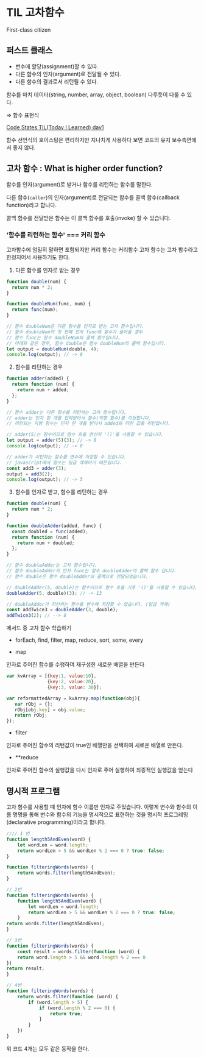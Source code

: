 # TIL 고차함수

First-class citizen

## 퍼스트 클래스

- 변수에 할당(assignment)할 수 있따.
- 다른 함수의 인자(argument)로 전달될 수 있다.
- 다른 함수의 결과로서 리턴될 수 있다.

함수를 마치 데이터(string, number, array, object, boolean) 다루듯이 다룰 수 있다.

⇒ 함수 표현식

[Code States TIL(Today I Learned) day1](https://www.notion.so/Code-States-TIL-Today-I-Learned-day1-b74f5563014e4dfdb9cfc863adb0663c) 

함수 선언식의 호이스팅은 편리하지만 지나치게 사용하다 보면 코드의 유지 보수측면에서 좋지 않다.

## 고차 함수 : What is higher order function?

함수를 인자(argument)로 받거나 함수를 리턴하는 함수를 말한다.

다른 함수(`caller`)의 인자(argument)로 전달되는 함수를 콜백 함수(callback function)라고 합니다.

콜백 함수를 전달받은 함수는 이 콜백 함수를 호출(invoke) 할 수 있습니다.

### '함수를 리턴하는 함수'  === 커리 함수

고차함수에 엄밀히 말하면 포함되지만 커리 함수는 커리함수 고차 함수는 고차 함수라고 한정지어서 사용하기도 한다.

1. 다른 함수를 인자로 받는 경우

```jsx
function double(num) {
  return num * 2;
}

function doubleNum(func, num) {
  return func(num);
}

// 함수 doubleNum은 다른 함수를 인자로 받는 고차 함수입니다.
// 함수 doubleNum의 첫 번째 인자 func에 함수가 들어올 경우
// 함수 func는 함수 doubleNum의 콜백 함수입니다.
// 아래와 같은 경우, 함수 double은 함수 doubleNum의 콜백 함수입니다.
let output = doubleNum(double, 4);
console.log(output); // -> 8
```

2. 함수를 리턴하는 경우

```jsx
function adder(added) {
  return function (num) {
    return num + added;
  };
}

// 함수 adder는 다른 함수를 리턴하는 고차 함수입니다.
// adder는 인자 한 개를 입력받아서 함수(익명 함수)를 리턴합니다.
// 리턴되는 익명 함수는 인자 한 개를 받아서 added와 더한 값을 리턴합니다.

// adder(5)는 함수이므로 함수 호출 연산자 '()'를 사용할 수 있습니다.
let output = adder(5)(3); // -> 8
console.log(output); // -> 8

// adder가 리턴하는 함수를 변수에 저장할 수 있습니다.
// javascript에서 함수는 일급 객체이기 때문입니다.
const add3 = adder(3);
output = add3(2);
console.log(output); // -> 5
```

3. 함수를 인자로 받고, 함수를 리턴하는 경우

```jsx
function double(num) {
  return num * 2;
}

function doubleAdder(added, func) {
  const doubled = func(added);
  return function (num) {
    return num + doubled;
  };
}

// 함수 doubleAdder는 고차 함수입니다.
// 함수 doubleAdder의 인자 func는 함수 doubleAdder의 콜백 함수 입니다.
// 함수 double은 함수 doubleAdder의 콜백으로 전달되었습니다.

// doubleAdder(5, double)는 함수이므로 함수 호출 기호 '()'를 사용할 수 있습니다.
doubleAdder(5, double)(3); // -> 13

// doubleAdder가 리턴하는 함수를 변수에 저장할 수 있습니다. (일급 객체)
const addTwice3 = doubleAdder(3, double);
addTwice3(2); // --> 8
```

메서드 중 고차 함수 학습하기

- forEach, find, filter, map, reduce, sort, some, every

 - map 

인자로 주어진 함수를 수행하여 재구성한 새로운 배열을 만든다

```jsx
var kvArray = [{key:1, value:10},
               {key:2, value:20},
               {key:3, value: 30}];

var reformattedArray = kvArray.map(function(obj){
   var rObj = {};
   rObj[obj.key] = obj.value;
   return rObj;
});
```

 - filter

인자로 주어진 함수의 리턴값이 true인 배열만을 선택하여 새로운 배열로 만든다.

 - **reduce

인자로 주어진 함수의 실행값을 다시 인자로 주어 실행하여 최종적인 실행값을 얻는다

## 명시적 프로그램

고차 함수를 사용할 때 인자에 함수 이름만 인자로 주었습니다. 이렇게 변수와 함수의 이름 명명을 통해 변수와 함수의 기능을 명시적으로 표현하는 것을 명시적 프로그레밍(declarative programming)이라고 합니다.

```jsx
//// 1 번
function length5AndEven(word) {
	let wordLen = word.length;
	return wordLen > 5 && wordLen % 2 === 0 ? true: false;
}

function filteringWords(words) {
	return words.filter(length5AndEven);
}

// 2번
function filteringWords(words) {
	function length5AndEven(word) {
		let wordLen = word.length;
		return wordLen > 5 && wordLen % 2 === 0 ? true: false;
	}
return words.filter(length5AndEven);
}

// 3번
function filteringWords(words) {
	const result = words.filter(function (word) {
	return word.length > 5 && word.length % 2 === 0
})
return result;
}

// 4번
function filteringWords(words) {
	return words.filter(function (word) {
		if (word.length > 5) {
			if (word.length % 2 === 0) {
				return true;
			}
		}
	})
}
```

위 코드 4개는 모두 같은 동작을 한다.